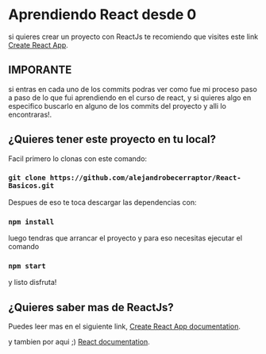 # Aprendiendo React desde 0

si quieres crear un proyecto con ReactJs te recomiendo que visites este link [Create React App](https://github.com/facebook/create-react-app).

## IMPORANTE

si entras en cada uno de los commits podras ver como fue mi proceso paso a paso de lo que fui aprendiendo en el curso de react, y si quieres algo en especifico buscarlo en alguno de los commits
del proyecto y alli lo encontraras!.

## ¿Quieres tener este proyecto en tu local?

Facil primero lo clonas con este comando:

### `git clone https://github.com/alejandrobecerraptor/React-Basicos.git`

Despues de eso te toca descargar las dependencias con:

### `npm install`

luego tendras que arrancar el proyecto y para eso necesitas ejecutar el comando

### `npm start`

y listo disfruta!

## ¿Quieres saber mas de ReactJs?

Puedes leer mas en el siguiente link, [Create React App documentation](https://facebook.github.io/create-react-app/docs/getting-started).

y tambien por aqui ;) [React documentation](https://reactjs.org/).
